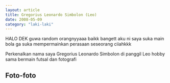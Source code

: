```yaml
---
layout: article
title: Gregorius Leonardo Simbolon (Leo)
date: 2008-05-09
category: "laki-laki"
---
```

HALO DEK guwa random orangnyyaaa baikk bangett aku ni saya suka main bola ga suka mempermainkan perasaan seseorang ciiahkkk
<!-- excerpt -->

Perkenalkan nama saya Gregorius Leonardo Simbolon di panggil Leo hobby sama bermain futsal dan fotografi

## Foto-foto
<div style="padding-bottom:133.25%; position:relative; display:block; width: 100%">
  <object data="https://raw.githubusercontent.com/BayuBatam2008/website-9a/main/src/assets/image/leo/IMG-20221207-WA0029.jpg" width="100%" height="100%"
    frameborder="0" allowfullscreen="no" style="position:absolute; top:0; left: 0">
  </object>
</div>

<div style="padding-bottom:133.25%; position:relative; display:block; width: 100%">
  <object data="https://raw.githubusercontent.com/BayuBatam2008/website-9a/main/src/assets/image/leo/IMG-20221207-WA0028.jpg" width="100%" height="100%"
    frameborder="0" allowfullscreen="no" style="position:absolute; top:0; left: 0">
  </object>
</div>
